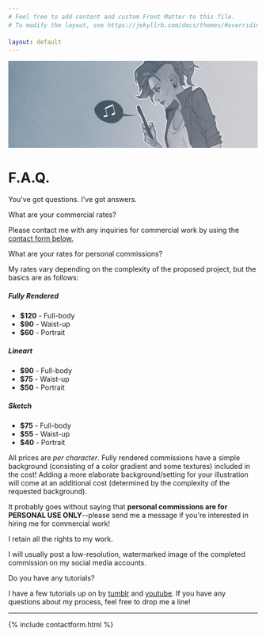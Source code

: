 ```yaml
---
# Feel free to add content and custom Front Matter to this file.
# To modify the layout, see https://jekyllrb.com/docs/themes/#overriding-theme-defaults

layout: default
---
```

<div class="container-fluid ml-0 mr-0 pl-0 pr-0 pb-0" id="top-container-gallery">
    <div class="row">
                <div class="card col-12" id="gallery-frame">
                    <img class="card-img-top" src="/assets/FAQ_header.png" alt="Card image cap">
                </div>
    </div>
</div>

<div class="container">
<div class="row mb-4 mt-5">
<div class="col-12 px-lg-3 px-md-3 px-5">
<h1>F.A.Q.</h1>
<p class="lead">You've got questions.  I've got answers.</p>        
<p id="faq-q">What are your commercial rates?</p> 
        
<p>Please contact me with any inquiries for commercial work by using the <a href="#contactform">contact form below.</a></P>
                        
<p id="faq-q">What are your rates for personal commissions?</p>
<p>My rates vary depending on the complexity of the proposed project, but the basics are as follows:
        
<div class="card-deck my-3">
    <div class="card">
        <div class="card-body">
            <h5 class="card-title">Fully Rendered</h5>
            <ul class="list-group list-group-flush">
                <li class="list-group-item"><B>$120</B> - Full-body</li>
                <li class="list-group-item"><B>$90</B> - Waist-up</li>
                <li class="list-group-item"><B>$60</B> - Portrait</li>
            </ul>
        </div>
    </div>  
    <div class="card">
        <div class="card-body">
            <h5 class="card-title">Lineart</h5>
            <ul class="list-group list-group-flush">
                <li class="list-group-item"><B>$90</B> - Full-body</li>
                <li class="list-group-item"><B>$75</B> - Waist-up</li>
                <li class="list-group-item"><B>$50</B> - Portrait</li>
            </ul>
        </div>
    </div>
    <div class="card">
        <div class="card-body">
            <h5 class="card-title">Sketch</h5>
            <ul class="list-group list-group-flush">
                <li class="list-group-item"><B>$75</B> - Full-body</li>
                <li class="list-group-item"><B>$55</B> - Waist-up</li>
                <li class="list-group-item"><B>$40</B> - Portrait</li>
            </ul>
        </div>
    </div>
</div>
All prices are <I>per character</I>. Fully rendered commissions have a simple background (consisting of a color gradient and some textures) included in the cost! Adding a more elaborate background/setting for your illustration will come at an additional cost (determined by the complexity of the requested background).</P>
<P>It probably goes without saying that <B>personal commissions are for PERSONAL USE ONLY</B>--please send me a message if you're interested in hiring me for commercial work!</P>
<P>I retain all the rights to my work.</p>
<P>I will usually post a low-resolution, watermarked image of the completed commission on my social media accounts.</P>
<p id="faq-q">Do you have any tutorials?</p>
<P>I have a few tutorials up on by <a href="http://itsmyfreakin.tumblr.com/tagged/tutorial">tumblr</a> and <a href="http://www.youtube.com/c/JakiHong">youtube</a>.  If you have any questions about my process, feel free to drop me a line!</P>
<hr class="mt-5"></div>
</div>
{% include contactform.html %}
